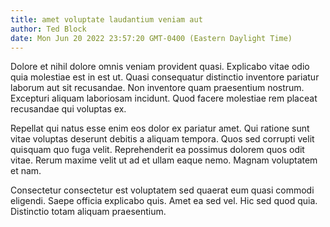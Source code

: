 ```yaml
---
title: amet voluptate laudantium veniam aut
author: Ted Block
date: Mon Jun 20 2022 23:57:20 GMT-0400 (Eastern Daylight Time)
---
```

Dolore et nihil dolore omnis veniam provident quasi. Explicabo vitae odio quia molestiae est in est ut. Quasi consequatur distinctio inventore pariatur laborum aut sit recusandae. Non inventore quam praesentium nostrum. Excepturi aliquam laboriosam incidunt. Quod facere molestiae rem placeat recusandae qui voluptas ex.

 Repellat qui natus esse enim eos dolor ex pariatur amet. Qui ratione sunt vitae voluptas deserunt debitis a aliquam tempora. Quos sed corrupti velit quisquam quo fuga velit. Reprehenderit ea possimus dolorem quos odit vitae. Rerum maxime velit ut ad et ullam eaque nemo. Magnam voluptatem et nam.

 Consectetur consectetur est voluptatem sed quaerat eum quasi commodi eligendi. Saepe officia explicabo quis. Amet ea sed vel. Hic sed quod quia. Distinctio totam aliquam praesentium.